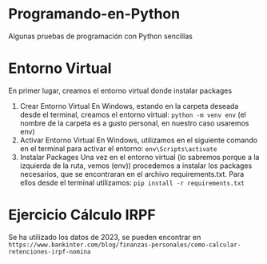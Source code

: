 # Programando-en-Python
Algunas pruebas de programación con Python sencillas

# Entorno Virtual 
En primer lugar, creamos el entorno virtual donde instalar packages

1. Crear Entorno Virtual
    En Windows, estando en la carpeta deseada desde el terminal, creamos el entorno virtual: `python -m venv env` (el nombre de la carpeta es a gusto personal, en nuestro caso usaremos env)
2. Activar Entorno Virtual
    En Windows, utilizamos en el siguiente comando en el terminal para activar el entorno: `env\Scripts\activate`
3. Instalar Packages
    Una vez en el entorno virtual (lo sabremos porque a la izquierda de la ruta, vemos (env)) procedemos a instalar los packages necesarios, que se encontraran en el archivo requirements.txt. Para ellos desde el terminal utilizamos: `pip install -r requirements.txt`

# Ejercicio Cálculo IRPF

Se ha utilizado los datos de 2023, se pueden encontrar en `https://www.bankinter.com/blog/finanzas-personales/como-calcular-retenciones-irpf-nomina`